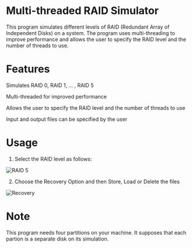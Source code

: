 # Multi-threaded RAID Simulator

This program simulates different levels of RAID (Redundant Array of Independent Disks) on a system. The program uses multi-threading to improve performance and allows the user to specify the RAID level and the number of threads to use.

# Features
Simulates RAID 0, RAID 1, ... , RAID 5

Multi-threaded for improved performance

Allows the user to specify the RAID level and the number of threads to use

Input and output files can be specified by the user

# Usage
1. Select the RAID level as follows:

![RAID 5](https://github.com/shojaee1786/Multi-threaded-RAID-Simulator/blob/main/Capture.PNG?raw=true)

2. Choose the Recovery Option and then Store, Load or Delete the files

![Recovery](https://github.com/shojaee1786/Multi-threaded-RAID-Simulator/blob/main/Recovery.PNG?raw=true)

# Note
This program needs four partitions on your machine. It supposes that each partion is a separate disk on its simulation.
